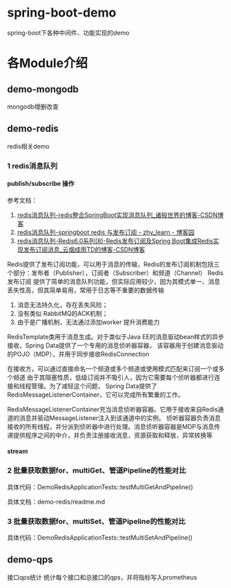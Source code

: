 # spring-boot-demo
spring-boot下各种中间件、功能实现的demo

# 各Module介绍
## demo-mongodb
mongodb增删改查

## demo-redis
redis相关demo
### 1 redis消息队列
#### publish/subscribe 操作
参考文档：
1. [redis消息队列-redis整合SpringBoot实现消息队列_诸般世界的博客-CSDN博客](https://blog.csdn.net/zxylwj/article/details/94648433)
2. [redis消息队列-springboot redis 与发布订阅 - zhy_learn - 博客园](https://www.cnblogs.com/2020-zhy-jzoj/p/13165523.html)
3. [redis消息队列-Redis6.0系列(8)-Redis发布订阅及Spring Boot集成Redis实现发布订阅消息_云烟成雨TD的博客-CSDN博客](https://blog.csdn.net/qq_43437874/article/details/116701245)

Redis提供了发布订阅功能，可以用于消息的传输，Redis的发布订阅机制包括三个部分：发布者（Publisher），订阅者（Subscriber）和频道（Channel）
Redis发布订阅 提供了简单的消息队列功能，但实际应用较少，因为其模式单一、消息丢失性高，但其简单易用，常用于日志等不重要的数据传输
1. 消息无法持久化，存在丢失风险；
2. 没有类似 RabbitMQ的ACK机制；
3. 由于是广播机制，无法通过添加worker 提升消费能力

RedisTemplate类用于消息生成。对于类似于Java EE的消息驱动bean样式的异步接收，Spring Data提供了一个专用的消息侦听器容器，
该容器用于创建消息驱动的POJO（MDP），并用于同步接收RedisConnection

在接收方，可以通过直接命名一个频道或多个频道或使用模式匹配来订阅一个或多个频道
由于其阻塞性质，低级订阅并不吸引人，因为它需要每个侦听器都进行连接和线程管理。为了减轻这个问题，
Spring Data提供了RedisMessageListenerContainer，它可以完成所有繁重的工作。

RedisMessageListenerContainer充当消息侦听器容器。它用于接收来自Redis通道的消息并驱动MessageListener注入到该通道中的实例。
侦听器容器负责消息接收的所有线程，并分派到侦听器中进行处理。消息侦听器容器是MDP与消息传递提供程序之间的中介，并负责注册接收消息，资源获取和释放，异常转换等

#### stream

### 2 批量获取数据for、multiGet、管道Pipeline的性能对比
具体代码：DemoRedisApplicationTests::testMultiGetAndPipeline()

具体文档：demo-redis/readme.md

### 3 批量获取数据for、multiSet、管道Pipeline的性能对比
具体代码：DemoRedisApplicationTests::testMultiSetAndPipeline()
## demo-qps
接口qps统计
统计每个接口和总接口的qps，并将指标写入prometheus